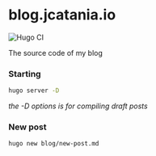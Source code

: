 # blog.jcatania.io
![Hugo CI](https://github.com/j-catania/blog/workflows/Hugo%20CI/badge.svg)

The source code of my blog

### Starting 
```sh
hugo server -D
```
_the -D options is for compiling draft posts_

### New post
```
hugo new blog/new-post.md
```
